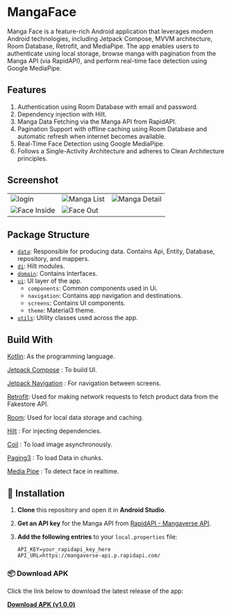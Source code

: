 # MangaFace

Manga Face is a feature-rich Android application that leverages modern Android technologies, including Jetpack Compose, MVVM architecture, Room Database, Retrofit, and MediaPipe. The app enables users to authenticate using local storage, browse manga with pagination from the Manga API (via RapidAPI), and perform real-time face detection using Google MediaPipe.

## Features
1. Authentication using Room Database with email and password.
2. Dependency injection with Hilt.
3. Manga Data Fetching via the Manga API from RapidAPI.
4. Pagination Support with offline caching using Room Database and automatic refresh when internet becomes available.
5. Real-Time Face Detection using Google MediaPipe.
6. Follows a Single-Activity Architecture and adheres to Clean Architecture principles.



## Screenshot


|                                                                                                                         |                                                                                                               |                                                                                                                |
|-------------------------------------------------------------------------------------------------------------------------|---------------------------------------------------------------------------------------------------------------|----------------------------------------------------------------------------------------------------------------|
| ![login](https://github.com/user-attachments/assets/990feead-648b-4cc4-84d2-fc9bdc7ff904)                               | ![Manga List](https://github.com/user-attachments/assets/1c4342d4-8ce0-4fec-b36c-df886be2a769)                | ![Manga Detail](https://github.com/user-attachments/assets/2ec78244-9cab-409d-9aef-8f13cbb205db)               |
| ![Face Inside](https://github.com/user-attachments/assets/3b44491b-cea7-4a2b-b1bd-7433fa4a0702)                         | ![Face Out](https://github.com/user-attachments/assets/98ea8243-99d6-49ec-9b54-4120fbd16c35)                  |                                                                                                                |




## Package Structure

* [`data`](app/src/main/java/com/example/shopkaro/data): Responsible for producing data. Contains Api, Entity, Database, repository, and mappers.
* [`di`](app/src/main/java/com/example/shopkaro/di): Hilt modules.
* [`domain`](app/src/main/java/com/example/shopkaro/di): Contains Interfaces.
* [`ui`](app/src/main/java/com/example/shopkaro/ui): UI layer of the app.
    * `components`: Common components used in Ui.
    * `navigation`: Contains app navigation and destinations.
    * `screens`: Contains UI components.
    * `theme`: Material3 theme.
* [`utils`](app/src/main/java/com/example/shopkaro/utils): Utility classes used across the app.


## Build With

[Kotlin](https://kotlinlang.org/):
As the programming language.

[Jetpack Compose](https://developer.android.com/jetpack/compose) :
To build UI.

[Jetpack Navigation](https://developer.android.com/jetpack/compose/navigation) :
For navigation between screens.

[Retrofit](https://square.github.io/retrofit/):
Used for making network requests to fetch product data from the Fakestore API.

[Room](https://developer.android.com/training/data-storage/room):
Used for local data storage and caching.

[Hilt](https://developer.android.com/training/dependency-injection/hilt-android) :
For injecting dependencies.

[Coil](https://coil-kt.github.io/coil/compose/) :
To load image asynchronously.

[Paging3](https://developer.android.com/topic/libraries/architecture/paging/v3-overview) :
To load Data in chunks.

[Media Pipe](https://ai.google.dev/edge/mediapipe/solutions/vision/face_detector) :
To detect face in realtime.


## 🔧 Installation

1. **Clone** this repository and open it in **Android Studio**.
2. **Get an API key** for the Manga API from [RapidAPI - Mangaverse API](https://rapidapi.com/sagararofie/api/mangaverse-api).
3. **Add the following entries** to your `local.properties` file:

   ```
   API_KEY=your_rapidapi_key_here
   API_URL=https://mangaverse-api.p.rapidapi.com/
   ```



### 📦 Download APK

Click the link below to download the latest release of the app:

[**Download APK (v1.0.0)**](https://github.com/devAchint/Manga-Face/releases/download/v1.0.0/app-release.apk)

